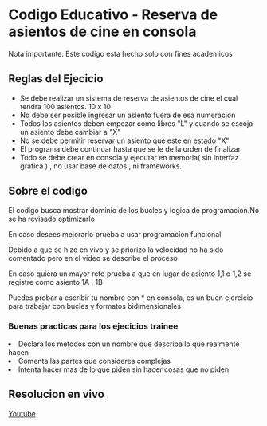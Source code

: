 <h1> Codigo Educativo - Reserva de asientos de cine en consola</h1>
<p>Nota importante: Este codigo esta hecho solo con fines academicos</p>

<h2>Reglas del Ejecicio</h2>
<ul>
<li>Se debe realizar un sistema de reserva de asientos de cine el cual tendra 100 asientos. 10 x 10</li>
<li>No debe ser posible ingresar un asiento fuera de esa numeracion</li>
<li>Todos los asientos deben empezar como libres "L" y cuando se escoja un asiento debe cambiar a "X"</li>
<li>No se debe permitir reservar un asiento que este en estado "X"</li>
<li>El programa debe continuar hasta que se le de la orden de finalizar</li>  
<li>Todo se debe crear en consola y ejecutar en memoria( sin interfaz grafica ) , no usar base de datos , ni frameworks.</li>
</ul>

<h2>Sobre el codigo</h2>
<p>El codigo busca mostrar dominio de los bucles y logica de programacion.No se ha revisado optimizarlo</p>
<p>En caso desees mejorarlo prueba a usar programacion funcional</p>
<p>Debido a que se hizo en vivo y se priorizo la velocidad no ha sido comentado pero en el video se describe el proceso</p>
<p>En caso quiera un mayor reto prueba a que en lugar de asiento 1,1 o 1,2 se registre como asiento 1A , 1B </p>
<p>Puedes probar a escribir tu nombre con * en consola, es un buen ejercicio para trabajar con bucles y formatos bidimensionales</p>


<h3>Buenas practicas para los ejecicios trainee</h3>
<li>Declara los metodos con un nombre que describa lo que realmente hacen</li>
<li>Comenta las partes que consideres complejas</li>
<li>Intenta hacer mas de lo que piden sin hacer cosas que no piden</li>

<h2>Resolucion en vivo</h2>

[Youtube](https://www.youtube.com/watch?v=8W3i8838Mo8)
